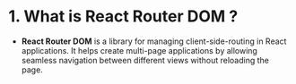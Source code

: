 # 1. What is React Router DOM ?

- **React Router DOM** is a library for managing client-side-routing in React applications. It helps create multi-page applications by allowing seamless navigation between different views without reloading the page.
